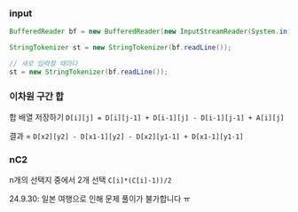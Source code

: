 ### input

```java
BufferedReader bf = new BufferedReader(new InputStreamReader(System.in));

StringTokenizer st = new StringTokenizer(bf.readLine());

// 새로 입력할 때마다
st = new StringTokenizer(bf.readLine());
```

### 이차원 구간 합

합 배열 저장하기
`D[i][j] = D[i][j-1] + D[i-1][j] - D[i-1][j-1] + A[i][j]`

결과 = `D[x2][y2] - D[x1-1][y2] - D[x2][y1-1] + D[x1-1][y1-1]`

### nC2

n개의 선택지 중에서 2개 선택
`C[i]*(C[i]-1))/2`

24.9.30: 일본 여행으로 인해 문제 풀이가 불가합니다 ㅠ
